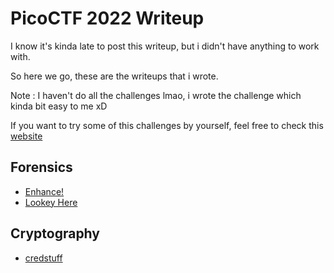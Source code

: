 # PicoCTF 2022 Writeup  

I know it's kinda late to post this writeup, but i didn't have anything to work with.

So here we go, these are the writeups that i wrote.

Note : I haven't do all the challenges lmao, i wrote the challenge which kinda bit easy to me xD

If you want to try some of this challenges by yourself, feel free to check this [website](https://play.picoctf.org/practice) 

## Forensics

- [Enhance!](https://github.com/AlfianReno/PicoCTF2022-Writeup/tree/main/Forensics/Enhance!)
- [Lookey Here](https://github.com/AlfianReno/PicoCTF2022-Writeup/tree/main/Forensics/Lookey%20Here)

## Cryptography

- [credstuff](https://github.com/AlfianReno/PicoCTF2022-Writeup/tree/main/Cryptography/credstuff)

